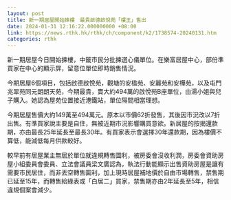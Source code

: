 ```yaml
---
layout: post
title: 新一期居屋開始揀樓　最貴啟德啟悅苑「樓王」售出
date: 2024-01-31 12:16:22.000000000 +08:00
link: https://news.rthk.hk/rthk/ch/component/k2/1738574-20240131.htm
categories: rthk
---
```


新一期居屋今日開始揀樓，中籤巿民分批揀選心儀單位。在樂富居屋中心，部份準買家在中心的顯示屏，留意位單位即時銷售情況。

今期居屋6個項目，包括啟德啟悅苑，觀塘的安楹苑、安麗苑和安樺苑，以及屯門兆翠苑同元朗朗天苑，今期最貴，賣大約494萬的啟悅苑B座單位，由湯小姐與兒子購入。她認為屋苑位置接近港鐵站，單位隔間相當理想。

今期居屋售價大約149萬至494萬元。原本以市價62折發售，其後因巿況改以7折出售。有準買家說主要是自住，無被近期巿況影響購買意欲。新居屋的按揭還款期，亦由最長25年延長至最長30年。有買家表示會選擇30年還款期，因為樓價不算低，能減低每月供款較好。

較早前有居屋業主無居於單位就違規轉售圖利，被房委會沒收利潤，房委會資助房屋小組委員會委員、立法會議員梁文廣認為，執法行動能顯示出售資助房屋是讓有需要巿民居住，而非丟空轉售圖利，加上現時居屋補地價於自由巿場轉售，禁售期已延至15年，而轉售給綠表或「白居二」買家，禁售期亦由2年延長至5年，相信違規個案會減少。
